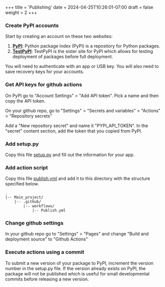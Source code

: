 +++
title = 'Publishing'
date = 2024-04-25T10:26:01-07:00
draft = false
weight = 2
+++

### Create PyPI accounts

Start by creating an account on these two websites:

1. [**PyPI**](https://pypi.org/): Python package index (PyPI) is a repository for Python packages.
2. [**TestPyPI**](https://test.pypi.org/): TestPyPI is the sister site for PyPI which allows for testing deployment of packages before full deployment.

You will need to authenticate with an app or USB key.
You will also need to save recovery keys for your accounts.

### Get API keys for github actions

On PyPI go to "Account Settings" > "Add API token". Pick a name and then copy the API token.

On your github repo, go to "Settings" > "Secrets and variables" > "Actions" > "Repository secrets"

Add a "New repository secret" and name it "PYPI_API_TOKEN". In the "secret" content section, add the token that you copied from PyPI.

### Add setup.py

Copy this file [setup.py](/Python_Tips/files/setup.py) and fill out the information for your app.

### Add action script

Copy this file [publish.yml](/Python_Tips/files/publish.yml) and add it to this directory with the structure specified below.

    .
    |-- Main_project/
        |-- .github/
            |-- workflows/
                |-- Publish.yml

### Change github settings

In your github repo go to "Settings" > "Pages" and change "Build and deployment source" to "Github Actions"

### Execute actions using a commit

To submit a new version of your package to PyPI, increment the version number in the setup.py file. If the version already exists on PyPI, the package will not be published which is useful for small developmental commits before releasing a new version.
